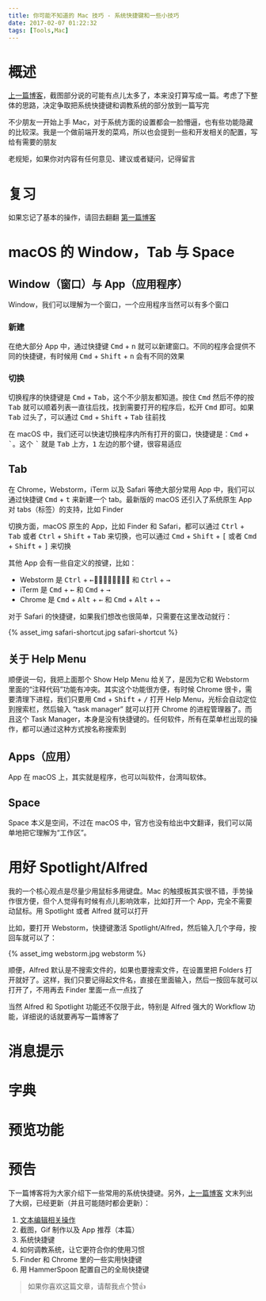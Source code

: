 ```yaml
---
title: 你可能不知道的 Mac 技巧 - 系统快捷键和一些小技巧
date: 2017-02-07 01:22:32
tags: [Tools,Mac]
---
```


# 概述
[上一篇博客](http://singsing.io/blog/2017/01/23/Mac-2/)，截图部分说的可能有点儿太多了，本来没打算写成一篇。考虑了下整体的思路，决定争取把系统快捷键和调教系统的部分放到一篇写完

不少朋友一开始上手 Mac，对于系统方面的设置都会一脸懵逼，也有些功能隐藏的比较深。我是一个做前端开发的菜鸡，所以也会提到一些和开发相关的配置，写给有需要的朋友

老规矩，如果你对内容有任何意见、建议或者疑问，记得留言

# 复习
如果忘记了基本的操作，请回去翻翻 [第一篇博客](http://singsing.io/blog/2017/01/17/Mac-1/)

# macOS 的 Window，Tab 与 Space
## Window（窗口）与 App（应用程序）
Window，我们可以理解为一个窗口，一个应用程序当然可以有多个窗口
### 新建
在绝大部分 App 中，通过快捷键 <kbd>Cmd</kbd> + <kbd>n</kbd> 就可以新建窗口。不同的程序会提供不同的快捷键，有时候用 <kbd>Cmd</kbd> + <kbd>Shift</kbd> + <kbd>n</kbd> 会有不同的效果

### 切换
切换程序的快捷键是 <kbd>Cmd</kbd> + <kbd>Tab</kbd>，这个不少朋友都知道。按住 <kbd>Cmd</kbd> 然后不停的按 <kbd>Tab</kbd> 就可以顺着列表一直往后找，找到需要打开的程序后，松开 <kbd>Cmd</kbd> 即可。如果 <kbd>Tab</kbd> 过头了，可以通过 <kbd>Cmd</kbd> + <kbd>Shift</kbd> + <kbd>Tab</kbd> 往前找

在 macOS 中，我们还可以快速切换程序内所有打开的窗口，快捷键是：<kbd>Cmd</kbd> + <kbd>\`</kbd>。这个 <kbd>\`</kbd> 就是 <kbd>Tab</kbd> 上方，<kbd>1</kbd> 左边的那个键，很容易适应

## Tab
在 Chrome，Webstorm，iTerm 以及 Safari 等绝大部分常用 App 中，我们可以通过快捷键 <kbd>Cmd</kbd> + <kbd>t</kbd> 来新建一个 tab。最新版的 macOS 还引入了系统原生 App 对 tabs（标签）的支持，比如 Finder

切换方面，macOS 原生的 App，比如 Finder 和 Safari，都可以通过 <kbd>Ctrl</kbd> + <kbd>Tab</kbd> 或者 <kbd>Ctrl</kbd> + <kbd>Shift</kbd> + <kbd>Tab</kbd> 来切换，也可以通过 <kbd>Cmd</kbd> + <kbd>Shift</kbd> + <kbd>[</kbd> 或者 <kbd>Cmd</kbd> + <kbd>Shift</kbd> + <kbd>]</kbd> 来切换

其他 App 会有一些自定义的按键，比如：
- Webstorm 是 <kbd>Ctrl</kbd> + <kbd>←</kbd> 和 <kbd>Ctrl</kbd> + <kbd>→</kbd>
- iTerm 是 <kbd>Cmd</kbd> + <kbd>←</kbd> 和 <kbd>Cmd</kbd> + <kbd>→</kbd>
- Chrome 是 <kbd>Cmd</kbd> + <kbd>Alt</kbd> + <kbd>←</kbd> 和 <kbd>Cmd</kbd> + <kbd>Alt</kbd> + <kbd>→</kbd>

对于 Safari 的快捷键，如果我们想改也很简单，只需要在这里改动就行：

{% asset_img safari-shortcut.jpg safari-shortcut %}

## 关于 Help Menu
顺便说一句，我把上面那个 Show Help Menu 给关了，是因为它和 Webstorm 里面的“注释代码”功能有冲突。其实这个功能很方便，有时候 Chrome 很卡，需要清理下进程，我们只要用 <kbd>Cmd</kbd> + <kbd>Shift</kbd> + <kbd>/</kbd> 打开 Help Menu，光标会自动定位到搜索栏，然后输入 “task manager” 就可以打开 Chrome 的进程管理器了。而且这个 Task Manager，本身是没有快捷键的。任何软件，所有在菜单栏出现的操作，都可以通过这种方式按名称搜索到

## Apps（应用）
App 在 macOS 上，其实就是程序，也可以叫软件，台湾叫软体。

## Space
Space 本义是空间，不过在 macOS 中，官方也没有给出中文翻译，我们可以简单地把它理解为“工作区”。

# 用好 Spotlight/Alfred
我的一个核心观点是尽量少用鼠标多用键盘。Mac 的触摸板其实很不错，手势操作很方便，但个人觉得有时候有点儿影响效率，比如打开一个 App，完全不需要动鼠标。用 Spotlight 或者 Alfred 就可以打开

比如，要打开 Webstorm，快捷键激活 Spotlight/Alfred，然后输入几个字母，按回车就可以了：

{% asset_img webstorm.jpg webstorm %}

顺便，Alfred 默认是不搜索文件的，如果也要搜索文件，在设置里把 Folders 打开就好了。这样，我们只要记得起文件名，直接在里面输入，然后一按回车就可以打开了，不用再去 Finder 里面一点一点找了

当然 Alfred 和 Spotlight 功能还不仅限于此，特别是 Alfred 强大的 Workflow 功能，详细说的话就要再写一篇博客了

# 消息提示

# 字典

# 预览功能

# 预告
下一篇博客将为大家介绍下一些常用的系统快捷键。另外，[上一篇博客](http://singsing.io/blog/2017/01/17/Mac-1/) 文末列出了大纲，已经更新（并且可能随时都会更新）：
1. [文本编辑相关操作](http://singsing.io/blog/2017/01/17/Mac-1/)
2. 截图，Gif 制作以及 App 推荐（本篇）
3. 系统快捷键
4. 如何调教系统，让它更符合你的使用习惯
5. Finder 和 Chrome 里的一些实用快捷键
6. 用 HammerSpoon 配置自己的全局快捷键

> 如果你喜欢这篇文章，请帮我点个赞👍